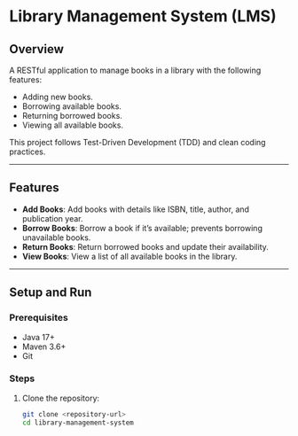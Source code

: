 # **Library Management System (LMS)**

## **Overview**
A RESTful application to manage books in a library with the following features:
- Adding new books.
- Borrowing available books.
- Returning borrowed books.
- Viewing all available books.

This project follows Test-Driven Development (TDD) and clean coding practices.

---

## **Features**
- **Add Books**: Add books with details like ISBN, title, author, and publication year.
- **Borrow Books**: Borrow a book if it’s available; prevents borrowing unavailable books.
- **Return Books**: Return borrowed books and update their availability.
- **View Books**: View a list of all available books in the library.

---

## **Setup and Run**

### **Prerequisites**
- Java 17+
- Maven 3.6+
- Git

### **Steps**
1. Clone the repository:
   ```bash
   git clone <repository-url>
   cd library-management-system
